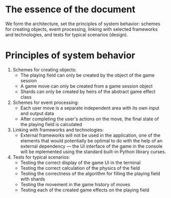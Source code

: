 # The essence of the document
We form the architecture, set the principles of system behavior: schemes for creating objects, event processing, 
linking with selected frameworks and technologies, and tests for typical scenarios (design).


# Principles of system behavior
1. Schemes for creating objects:
   * The playing field can only be created by the object of the game session
   * A game move can only be created from a game session object
   * Shards can only be created by heirs of the abstract game effect class
2. Schemes for event processing:
   * Each user move is a separate independent area with its own input and output data
   * After completing the user's actions on the move, the final state of the playing field is calculated
3. Linking with frameworks and technologies:
   * External frameworks will not be used in the application, one of the elements that would potentially 
     be optimal to do with the help of an external dependency — the UI interface of the game in the console will be 
     mplemented using the standard built-in Python library curses.
4. Tests for typical scenarios:
   * Testing the correct display of the game UI in the terminal
   * Testing the correct calculation of the physics of the field
   * Testing the correctness of the algorithm for filling the playing field with shards
   * Testing the movement in the game history of moves
   * Testing each of the created game effects on the playing field

